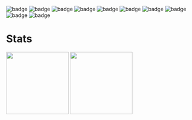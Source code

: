 

![badge](https://img.shields.io/badge/Nextjs-ffffff.svg?style=flat&logo=Next.js&logoColor=000000&labelColor=ffffff)
![badge](https://img.shields.io/badge/supabase-ffffff.svg?style=for-the-badge&logo=Supabase&logoColor=7cd08a&labelColor=ffffff)
![badge](https://img.shields.io/badge/tailwind-ffffff.svg?style=for-the-badge&logo=Tailwind-CSS&logoColor=5ebfe8&labelColor=ffffff)
![badge](https://img.shields.io/badge/nodejs-ffffff.svg?style=for-the-badge&logo=Node.js&logoColor=7cec32&labelColor=ffffff)
![badge](https://img.shields.io/badge/flutter-ffffff.svg?style=for-the-badge&logo=Flutter&logoColor=4bc9e2&labelColor=ffffff)
![badge](https://img.shields.io/badge/linux-ffffff.svg?style=for-the-badge&logo=Linux&logoColor=000000&labelColor=ffffff)
![badge](https://img.shields.io/badge/javascript-ffffff.svg?style=for-the-badge&logo=JavaScript&logoColor=fff705&labelColor=ffffff)
![badge](https://img.shields.io/badge/html-ffffff.svg?style=for-the-badge&logo=HTML5&logoColor=ff8800&labelColor=ffffff)
![badge](https://img.shields.io/badge/CSS-ffffff.svg?style=for-the-badge&logo=CSS3&logoColor=00bfff&labelColor=ffffff)
![badge](https://img.shields.io/badge/Arduino-ffffff.svg?style=for-the-badge&logo=Arduino&logoColor=00ffcc&labelColor=ffffff)




# Stats

<div>
  <img height="170px"  src="https://github-readme-stats.vercel.app/api?username=danieldavemena&show_icons=true&theme=dracula"/>
  <img height="170px"  src="https://github-readme-stats.vercel.app/api/top-langs/?username=danieldavemena&hide_progress=true&theme=dracula"/>
</div>
